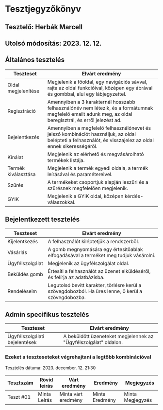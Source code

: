 # Tesztjegyzőkönyv
## Tesztelő: Herbák Marcell
## Utolsó módosítás: 2023. 12. 12.

## Általános tesztelés
 | Teszteset           | Elvárt eredmény                                                                                                                                            | 
 |---------------------|------------------------------------------------------------------------------------------------------------------------------------------------------------| 
 | Oldal megjelenítése | Megjelenik a főoldal, egy navigációs sávval, rajta az oldal funkcióival, középen egy ábrával és gombbal, alul egy lábjegyzettel.                           |
 | Regisztráció        | Amennyiben a  3 karakternél hosszabb felhasználónév nem létezik, és a formátumnak megfelelő emailt adunk meg, az oldal beregisztrál, és erről jelezést ad. | 
 | Bejelentkezés       | Amennyiben a megfelelő felhasználónevet és jelszó kombinációt használjuk, az oldal belépteti a felhasználót, és visszajelez az oldal ennek sikerességéről. |
 | Kínálat             | Megjelenik az elérhető és megvásárolható termékek listája.                                                                                                 | 
 | Termék kiválasztása | Megjelenik a termék egyedi oldala, a termék leírásával és paramétereivel.                                                                                  | 
 | Szűrés              | A termékeket csoportjuk alapján leszűri és a szűrésnek megfelelően megjelenik.                                                                             |
 | GYIK                | Megjelenik a GYIK oldal, középen kérdés-válaszokkal.                                                                                                       |
 
 ## Bejelentkezett tesztelés
 | Teszteset           | Elvárt eredmény                                                                                     | 
 |---------------------|-----------------------------------------------------------------------------------------------------| 
 | Kijelentkezés       | A felhasználót kiléptetjük a rendszerből.                                                           | 
 | Vásárlás            | A gomb megnyomására egy értesítőablak elfogadásával a terméket meg tudjuk vásárolni.                |
 | Ügyfélszolgálat     | Megjelenik az ügyfélszolgálat oldal.                                                                |
 | Beküldés gomb       | Értesíti a felhasználót az üzenet elküldéséről, és felírja az adatbázisba.                          |
 | Rendeléseim         | Legutolsó bevitt karakter, törlésre kerül a szövegdobozból. Ha üres lenne, 0 kerül a szövegdobozba. | 
 
 ## Admin specifikus tesztelés
 | Teszteset                     | Elvárt eredmény                                                                                                     | 
 |-------------------------------|---------------------------------------------------------------------------------------------------------------------| 
 | Ügyfélszolgálati bejelentések | A beküldött üzeneteket megjelennek az "Ügyfélszolgálat" oldalon.                                                    |

 ### Ezeket a teszteseteket végrehajtani a legtöbb kombinációval
 Tesztelés dátuma: 2023. december. 12. 21:30

 | Tesztszám | Rövid leírás                     | Várt eredmény                                                                           | Eredmény                                                                       | Megjegyzés                |
 |-----------|----------------------------------|-----------------------------------------------------------------------------------------|--------------------------------------------------------------------------------|---------------------------|
 | Teszt #01 | Minta Leírás | Minta várt eredmény | Minta Eredmény | Minta Megjegyzés |
